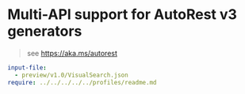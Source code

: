 # Multi-API support for AutoRest v3 generators

> see https://aka.ms/autorest

``` yaml $(enable-multi-api)
input-file:
  - preview/v1.0/VisualSearch.json
require: ../../../../../profiles/readme.md
```
